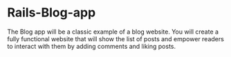 # Rails-Blog-app
The Blog app will be a classic example of a blog website. You will create a fully functional website that will show the list of posts and empower readers to interact with them by adding comments and liking posts.
